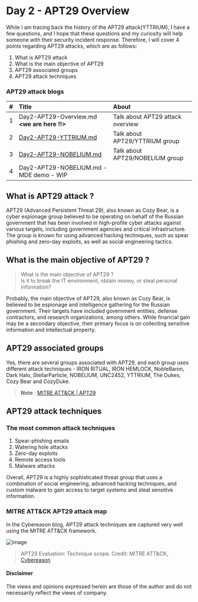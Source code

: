 # Day 2 - APT29 Overview
While I am tracing back the history of the APT29 attack(YTTRIUM), I have a few questions, and I hope that these questions and my curiosity will help someone with their security incident response. Therefore, I will cover 4 points regarding APT29 attacks, which are as follows:

1. What is APT29 attack
2. What is the main objective of APT29
3. APT29 associated groups
4. APT29 attack techniques

### APT29 attack blogs 
|# | Title| About|
|:---|:---|:---|
|1 | Day2-APT29-Overview.md  **<we are here !!>**| Talk about APT29 attack overview |
|2 | [Day2-APT29-YTTRIUM.md](https://github.com/LearningKijo/SecurityResearcher-Note/blob/main/Day2-APT29-Part2-YTTRIUM.md)| Talk about APT29/YTTRIUM group |
|3 | [Day2-APT29-NOBELIUM.md](https://github.com/LearningKijo/SecurityResearcher-Note/blob/main/Day2-APT29-Part3-NOBELIUM.md)| Talk about APT29/NOBELIUM group|
|4 | Day2-APT29-NOBELIUM.md - MDE demo - WIP| |

## What is APT29 attack ?
APT29 (Advanced Persistent Threat 29), also known as Cozy Bear, is a cyber espionage group believed to be operating on behalf of the Russian government
that has been involved in high-profile cyber attacks against various targets, including government agencies and critical infrastructure. The group is known for using advanced hacking techniques, such as spear phishing and zero-day exploits, as well as social engineering tactics. 

## What is the main objective of APT29 ? 
> What is the main objective of APT29 ? <br>
> Is it to break the IT environment, obtain money, or steal personal information?

Probably, the main objective of APT29, also known as Cozy Bear, is believed to be espionage and intelligence gathering for the Russian government. Their targets have included government entities, defense contractors, and research organizations, among others. While financial gain may be a secondary objective, their primary focus is on collecting sensitive information and intellectual property.

## APT29 associated groups 
Yes, there are several groups associated with APT29, and each group uses different attack techniques - IRON RITUAL, IRON HEMLOCK, NobleBaron, Dark Halo, StellarParticle, NOBELIUM, UNC2452, YTTRIUM, The Dukes, Cozy Bear and CozyDuke.	
>**Note** : [MITRE ATT&CK | APT29 ](https://attack.mitre.org/groups/G0016/)

## APT29 attack techniques
### The most common attack techniques 
1. Spear-phishing emails
2. Watering hole attacks
3. Zero-day exploits
4. Remote access tools <Gh0st RAT>
5. Malware attacks <CozyDuke Hammertoss and SeaDuke>

Overall, APT29 is a highly sophisticated threat group that uses a combination of social engineering, advanced hacking techniques, and custom malware to gain access to target systems and steal sensitive information.

### MITRE ATT&CK APT29 attack map
In the Cybereason blog, APT29 attack techniques are captured very well using the MITRE ATT&CK framework.
  
![image](https://user-images.githubusercontent.com/120234772/231052172-59b042b9-996a-4539-b6f3-09f493ad936e.png)
> APT29 Evaluation: Technique scope. Credit: MITRE ATT&CK, [Cybereason](https://www.cybereason.com/blog/understanding-the-mitre-attck-apt29-round-2-evaluation)
  
#### Disclaimer
The views and opinions expressed herein are those of the author and do not necessarily reflect the views of company.
